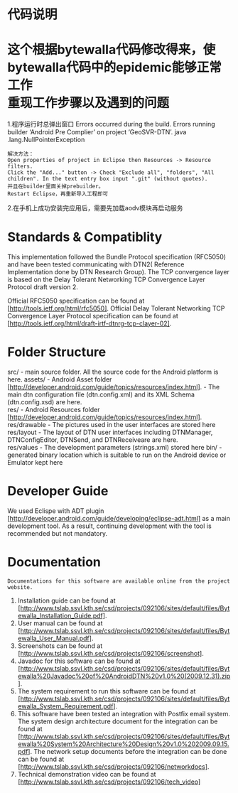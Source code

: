 代码说明
=====================
这个根据bytewalla代码修改得来，使bytewalla代码中的epidemic能够正常工作   
重现工作步骤以及遇到的问题
================================
1.程序运行时总弹出窗口
	Errors occurred during the build.
	Errors running builder ‘Android Pre Complier’ on project ‘GeoSVR-DTN’.
	java .lang.NullPointerException

	解决方法：
	Open properties of project in Eclipse then Resources -> Resource filters.
	Click the "Add..." button -> Check "Exclude all", "folders", "All children". In the text entry box input ".git" (without quotes).
	并且在builder里面关掉prebuilder。
	Restart Eclipse，再重新导入工程即可
2.在手机上成功安装完应用后，需要先加载aodv模块再启动服务   

Standards & Compatiblity
========================
This implementation followed the Bundle Protocol specification (RFC5050) and have been tested communicating 
with DTN2( Reference Implementation done by DTN Research Group). The TCP convergence layer is based on the Delay Tolerant Networking 
TCP Convergence Layer Protocol draft version 2. 

Official RFC5050 specification can be found at [http://tools.ietf.org/html/rfc5050].
Official Delay Tolerant Networking TCP Convergence Layer Protocol specification can be found at [http://tools.ietf.org/html/draft-irtf-dtnrg-tcp-clayer-02].

Folder Structure
==========================
src/		 - main source folder. All the source code for the Android platform is here.
assets/      - Android Asset folder [http://developer.android.com/guide/topics/resources/index.html].
             - The main dtn configuration file (dtn.config.xml) and its XML Schema (dtn.config.xsd) are here.          
res/         - Android Resources folder [http://developer.android.com/guide/topics/resources/index.html].
res/drawable - The pictures used in the user interfaces are stored here
res/layout   - The layout of DTN user interfaces including DTNManager, DTNConfigEditor, DTNSend, and DTNReceiveare are here.  
res/values   - The development parameters (strings.xml) stored here
bin/         - generated binary location which is suitable to run on the Android device or Emulator kept here 

Developer Guide
===============
  We used Eclispe with ADT plugin [http://developer.android.com/guide/developing/eclipse-adt.html] as a main development tool. 
As a result, continuing development with the tool is recommended but not mandatory. 

Documentation
=============
	Documentations for this software are available online from the project website.
1. Installation guide can be found at [http://www.tslab.ssvl.kth.se/csd/projects/092106/sites/default/files/Bytewalla_Installation_Guide.pdf].
2. User manual can be found at [http://www.tslab.ssvl.kth.se/csd/projects/092106/sites/default/files/Bytewalla_User_Manual.pdf].
3. Screenshots can be found at [http://www.tslab.ssvl.kth.se/csd/projects/092106/screenshot].
4. Javadoc for this software can be found at [http://www.tslab.ssvl.kth.se/csd/projects/092106/sites/default/files/Bytewalla%20Javadoc%20of%20AndroidDTN%20v1.0%20(2009.12.31).zip].
5. The system requirement to run this software can be found at [http://www.tslab.ssvl.kth.se/csd/projects/092106/sites/default/files/Bytewalla_System_Requirement.pdf].
6. This software have been tested an integration with Postfix email system. The system design architecture document
for the integration can be found at [http://www.tslab.ssvl.kth.se/csd/projects/092106/sites/default/files/Bytewalla%20System%20Architecture%20Design%20v1.0%202009.09.15.pdf].
The network setup documents before the integration can be done can be found at [http://www.tslab.ssvl.kth.se/csd/projects/092106/networkdocs].
7. Technical demonstration video can be found at [http://www.tslab.ssvl.kth.se/csd/projects/092106/tech_video]


